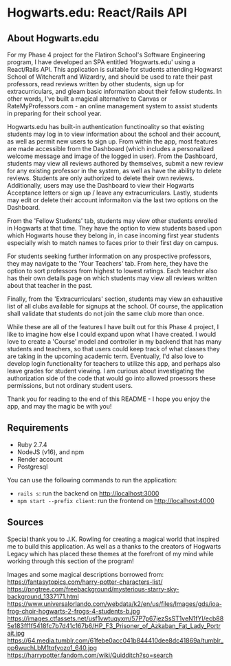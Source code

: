 # Hogwarts.edu: React/Rails API

## About Hogwarts.edu
For my Phase 4 project for the Flatiron School's Software Engineering program, I have developed an SPA entitled 'Hogwarts.edu' using a React/Rails API. This application is suitable for students attending Hogwarst School of Witchcraft and Wizardry, and should be used to rate their past professors, read reviews written by other students, sign up for extracurriculars, and gleam basic information about their fellow students. In other words, I've built a magical alternative to Canvas or RateMyProfessors.com - an online management system to assist students in preparing for their school year.

Hogwarts.edu has built-in authentication functinoality so that existing students may log in to view information about the school and their account, as well as permit new users to sign up. From within the app, most features are made accessible from the Dashboard (which includes a personalized welcome message and image of the logged in user). From the Dashboard, students may view all reviews authored by themselves, submit a new review for any existing professor in the system, as well as have the ability to delete reviews. Students are only authorized to delete their own reviews. Additionally, users may use the Dashboard to view their Hogwarts Acceptance letters or sign up / leave any extracurriculars. Lastly, students may edit or delete their account informaiton via the last two options on the Dashboard.

From the 'Fellow Students' tab, students may view other students enrolled in Hogwarts at that time. They have the option to view students based upon which Hogwarts house they belong in, in case incoming first year students especially wish to match names to faces prior to their first day on campus. 

For students seeking further information on any prospective professors, they may navigate to the 'Your Teachers' tab. From here, they have the option to sort professors from highest to lowest ratings. Each teacher also has their own details page on which students may view all reviews written about that teacher in the past.

Finally, from the 'Extracurriculars' section, students may view an exhaustive list of all clubs available for signups at the school. Of course, the application shall validate that students do not join the same club more than once.

While these are all of the features I have built out for this Phase 4 project, I like to imagine how else I could expand upon what I have created. I would love to create a 'Course' model and controller in my backend that has many students and teachers, so that users could keep track of what classes they are taking in the upcoming academic term. Eventually, I'd also love to develop login functionality for teachers to utilize this app, and perhaps also leave grades for student viewing. I am curious about investigating the authorization side of the code that would go into allowed proessors these permissions, but not ordinary student users.

Thank you for reading to the end of this README - I hope you enjoy the app, and may the magic be with you!

## Requirements

- Ruby 2.7.4
- NodeJS (v16), and npm
- Render account
- Postgresql

You can use the following commands to run the application:

- `rails s`: run the backend on [http://localhost:3000](http://localhost:3000)
- `npm start --prefix client`: run the frontend on
  [http://localhost:4000](http://localhost:4000)

## Sources

Special thank you to J.K. Rowling for creating a magical world that inspired me to build this application. As well as a thanks to the creators of Hogwarts Legacy which has placed these themes at the forefront of my mind while working through this section of the program!

Images and some magical descriptions borrowed from:
https://fantasytopics.com/harry-potter-characters-list/
https://pngtree.com/freebackground/mysterious-starry-sky-background_1337171.html
https://www.universalorlando.com/webdata/k2/en/us/files/Images/gds/ioa-frog-choir-hogwarts-2-frogs-4-students-b.jpg
https://images.ctfassets.net/usf1vwtuqyxm/57P7p67jezSsST1veN1fYl/ecb885e183ff1f5418fc7b7d41c167b6/HP_F3_Prisoner_of_Azkaban_Fat_Lady_Portrait.jpg
https://64.media.tumblr.com/61febe0acc041b844410dee8dc41869a/tumblr_pp6wuchLbM1tqfyozo1_640.jpg
https://harrypotter.fandom.com/wiki/Quidditch?so=search
